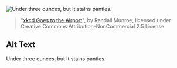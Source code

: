 ![Under three ounces, but it stains panties.](https://imgs.xkcd.com/comics/xkcd_goes_to_the_airport.png)
> "[xkcd Goes to the Airport](https://xkcd.com/434/)", by Randall Munroe, licensed under Creative Commons Attribution-NonCommercial 2.5 License

## Alt Text
Under three ounces, but it stains panties.
